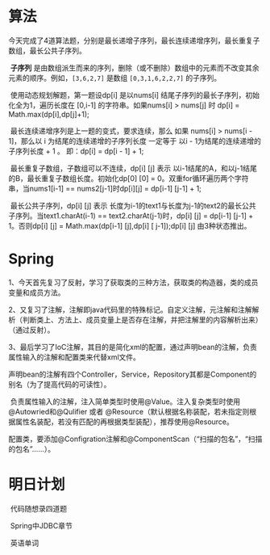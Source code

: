 # 算法

​	今天完成了4道算法题，分别是最长递增子序列，最长连续递增序列，最长重复子数组，最长公共子序列。

​	 **子序列** 是由数组派生而来的序列，删除（或不删除）数组中的元素而不改变其余元素的顺序。例如，`[3,6,2,7]` 是数组 `[0,3,1,6,2,2,7]` 的子序列。 

​	使用动态规划解题，第一题设dp[i] 是以nums[i] 结尾子序列的最长子序列，初始化全为1，遍历长度在 [0,i-1] 的字符串。如果nums[i] > nums[j] 时 dp[i] = Math.max(dp[i],dp[j]+1);

​	最长连续递增序列是上一题的变式，要求连续，那么 如果 nums[i] > nums[i - 1]，那么以 i 为结尾的连续递增的子序列长度 一定等于 以i - 1为结尾的连续递增的子序列长度 + 1 。  即：dp[i] = dp[i - 1] + 1; 

​	最长重复子数组，子数组可以不连续，dp[i] [j]  表示 以i-1结尾的A，和以j-1结尾的B，最长重复子数组长度。初始化dp[0] [0] = 0。双重for循环遍历两个字符串，当nums1[i-1] == nums2[j-1]时dp[i][j] = dp[i-1] [j-1] + 1;

​	最长公共子序列，dp[i] [j] 表示 长度为i-1的text1与长度为j-1的text2的最长公共子序列。当text1.charAt(i-1) == text2.charAt(j-1)时，dp[i] [j] = dp[i-1] [j-1] + 1。否则dp[i] [j] = Math.max(dp[i-1] [j],dp[i] [ j-1]);dp[i] [j] 由3种状态推出。

# Spring

​	1、今天首先复习了反射，学习了获取类的三种方法，获取类的构造器，类的成员变量和成员方法。

​	2、又复习了注解，注解即java代码里的特殊标记。自定义注解，元注解和注解解析（判断类上、方法上、成员变量上是否存在注解，并把注解里的内容解析出来）（通过反射）。



​	3、最后学习了IoC注解，其目的是简化xml的配置，通过声明bean的注解，负责属性输入的注解和配置类来代替xml文件。

​	声明bean的注解有四个Controller，Service，Repository其都是Component的别名（为了提高代码的可读性）。

​	负责属性输入的注解，注入简单类型时使用@Value。注入复杂类型时使用 @Autowried和@Qulifier 或者 @Resource（默认根据名称装配，若未指定则根据属性名装配，若没有匹配的再根据类型装配），推荐使用@Resource。

​	配置类，要添加@Configration注解和@ComponentScan（“扫描的包名”，“扫描的包名”......）。

# 明日计划

​	代码随想录四道题

​	Spring中JDBC章节

​	英语单词

​	